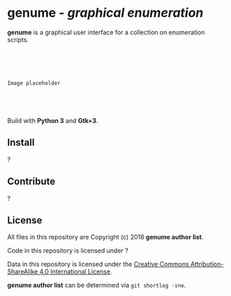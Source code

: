 # genume - *graphical enumeration*

**genume** is a graphical user interface for a collection on enumeration scripts.

```





Image placeholder





```

Build with **Python 3** and **Gtk+3**.

## Install

?

## Contribute

?

## License

All files in this repository are Copyright (c) 2018 **genume author list**.

Code in this repository is licensed under ?

Data in this repository is licensed under the
[Creative Commons Attribution-ShareAlike 4.0 International License](http://creativecommons.org/licenses/by-sa/4.0/).

**genume author list** can be determined via `git shortlog -sne`.

